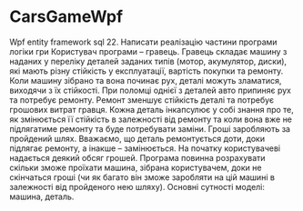 # CarsGameWpf
Wpf entity framework sql
22. Написати реалізацію частини програми логіки гри   Користувач програми – гравець. Гравець складає машину з наданих у переліку деталей заданих типів 
(мотор, акумулятор, диски), які мають різну стійкість у експлуатації, вартість покупки та ремонту. Коли машину зібрано та вона починає рух, деталі можуть
 зламатися, виходячи з їх стійкості. При поломці однієї з деталей авто припиняє рух та потребує ремонту. Ремонт зменшує стійкість деталі та потребує 
грошових витрат гравця. Кожна деталь інкапсулює у собі знання про те, як змінюється її стійкість в залежності від ремонту та коли вона вже не підлягатиме 
ремонту та буде потребувати заміни. Гроші заробляють за пройдений шлях. Вважаємо, що деталь ремонтується доти, доки підлягає ремонту, а інакше – замінюється. 
На початку користувачеві надається деякий обсяг грошей. Програма повинна розрахувати скільки зможе проїхати машина, зібрана користувачем, доки не скінчаться
 гроші (чи як багато він зможе заробляти на цій машині в залежності від пройденого нею шляху).
 Основні сутності моделі: машина, деталь.